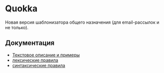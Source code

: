 # Quokka
Новая версия шаблонизатора общего назначения (для email-рассылок и не только).

## Документация

* [Текстовое описание и примеры](https://docs.google.com/document/d/13cE5RL0YEQuH_WoCFb--RTnjs6iz-8e_9uD86YuW6Go/edit)
* [лексические правила](https://mindbox-moscow.github.io/Quokka/docs/diagrams/lex.html)
* [синтаксические правила](https://mindbox-moscow.github.io/Quokka/docs/diagrams/syntax.html)
